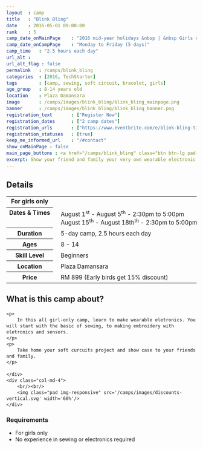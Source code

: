```yaml
---
layout	: camp
title 	: "Blink Bling"
date  	: 2016-05-01 09:00:00
rank    : 5
camp_date_onMainPage 	: "2016 mid-year holidays &nbsp | &nbsp Girls only" 
camp_date_onCampPage 	: "Monday to Friday (5 days)"
camp_time	: "2.5 hours each day"
url_alt : 
url_alt_flag : false
permalink   : /camps/blink_bling
categories  : [2016, TechStarter]
tags    	: [camp, sewing, soft circuit, bracelet, girls]
age_group 	: 8-14 years old
location	: Plaza Damansara
image		: /camps/images/blink_bling/blink_bling_mainpage.png
banner		: /camps/images/blink_bling/blink_bling_banner.png
registration_text       : ["Register Now"]
registration_dates	    : ["2 camp dates"]
registration_urls	    : ["https://www.eventbrite.com/e/blink-bling-tickets-25115043772"]
registration_statuses	: [true]
keep_me_informed_url	: "/#contact"
show_onMainPage : false
main_page_buttons : <a href="/camps/blink_bling" class="btn btn-lg pad-c btn-primary-pale">5-day Camp</a>
excerpt: Show your friend and family your very own wearable electronic with soft circuits!
---
```


<div class="row">
    <div class="col-md-8">

<h2>Details</h2>
<table style="white-space: nowrap; font-size:110%">
    <col width="13%">
    <col width="3%">
    <col width="84%">
	<tr>
		<th style="vertical-align: top;">For girls only</th>
        <td/>
		<td style='padding:5px 10px 5px 5px'>
            <br/>
        </td>
	</tr>
    <tr>
		<th style="vertical-align: top;">Dates & Times</th>
        <td/>
		<td style='padding:5px 10px 5px 5px'>
            August 1<sup>st</sup> - August 5<sup>th</sup> - 2:30pm to 5:00pm<br>
            August 15<sup>th</sup> - August 18th<sup>th</sup> - 2:30pm to 5:00pm
        </td>
	</tr>
    <tr>
		<th>Duration</th>
        <td/>
		<td style='padding:5px 10px 5px 5px'>5-day camp, 2.5 hours each day</td>
	</tr>
	<tr>
		<th>Ages</th>
        <td/>
		<td style='padding:5px 10px 5px 5px'>8 - 14</td>
	</tr>	
	<tr>
		<th>Skill Level</th>
        <td/>
		<td style='padding:5px 10px 5px 5px'>Beginners</td>
	</tr>
    <tr>
		<th>Location</th>
        <td/>
		<td style='padding:5px 10px 5px 5px'>Plaza Damansara</td>
	</tr>
    <tr>
		<th>Price</th>
        <td/>
		<td style='padding:5px 10px 5px 5px'>RM 899 (Early birds get 15% discount)</td>
	</tr>
</table>

<h2>What is this camp about?</h2>
    <!-- <img class="pad img-responsive" src='/camps/images/blink_bling/Image5.png' /> -->
    
    <p>
        In this all girl-only camp, learn to make wearable eletronics. You will start with the basic of sewing, to making embroidery with eletronics and sensors.
    </p>
    <p>
        Take home your soft curcuits project and show case to your friends and family.
    </p>
    
    </div>
    <div class="col-md-4">
        <br/><br/>
        <img class="pad img-responsive" src='/camps/images/discounts-vertical.svg' width='60%'/>
    </div>
</div>

<h3>Requirements</h3>
<ul>
<li>For girls only </li>
<li>No experience in sewing or electronics required </li>
</ul>
